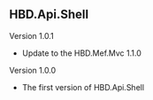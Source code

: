 ## HBD.Api.Shell

Version 1.0.1
- Update to the HBD.Mef.Mvc 1.1.0

Version 1.0.0
- The first version of HBD.Api.Shell